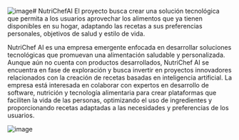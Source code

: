 ![image](https://github.com/user-attachments/assets/a6d03072-fc3e-4647-9488-276deabbf8da)﻿# NutriChefAI
El proyecto busca crear una solución tecnológica que permita a los usuarios aprovechar los alimentos que ya tienen disponibles en su hogar, adaptando las recetas a sus preferencias personales, objetivos de salud y estilo de vida. 

 

NutriChef AI es una empresa emergente enfocada en desarrollar soluciones tecnológicas que promuevan una alimentación saludable y personalizada. Aunque aún no cuenta con productos desarrollados, NutriChef AI se encuentra en fase de exploración y busca invertir en proyectos innovadores relacionados con la creación de recetas basadas en inteligencia artificial. La empresa está interesada en colaborar con expertos en desarrollo de software, nutrición y tecnología alimentaria para crear plataformas que faciliten la vida de las personas, optimizando el uso de ingredientes y proporcionando recetas adaptadas a las necesidades y preferencias de los usuarios. 

 ![image](https://github.com/user-attachments/assets/54ccf81f-534e-44b5-b0d0-561aeee05cf7)
